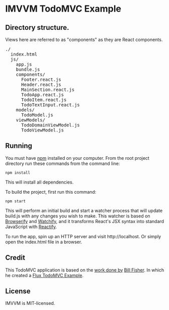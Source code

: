 # IMVVM TodoMVC Example

## Directory structure.
Views here are referred to as "components" as they are React components.

<pre>
./
  index.html
  js/
    app.js
    bundle.js
    components/
      Footer.react.js
      Header.react.js
      MainSection.react.js
      TodoApp.react.js
      TodoItem.react.js
      TodoTextInput.react.js
    models/
      TodoModel.js
    viewModels/
      TodoDomainViewModel.js
      TodoViewModel.js
</pre>

## Running

You must have [npm](https://www.npmjs.org/) installed on your computer.
From the root project directory run these commands from the command line:

    npm install

This will install all dependencies.

To build the project, first run this command:

    npm start

This will perform an initial build and start a watcher process that will update build.js with any changes you wish to make.  This watcher is based on [Browserify](http://browserify.org/) and [Watchify](https://github.com/substack/watchify), and it transforms React's JSX syntax into standard JavaScript with [Reactify](https://github.com/andreypopp/reactify).

To run the app, spin up an HTTP server and visit http://localhost.  Or simply open the index.html file in a browser.


## Credit

This TodoMVC application is based on the [work done by](https://github.com/facebook/flux/tree/master/examples/flux-todomvc) [Bill Fisher](https://www.facebook.com/bill.fisher.771). In which he created a [Flux TodoMVC Example](https://github.com/facebook/flux/tree/master/examples/flux-todomvc).


## License
IMVVM is MIT-licensed.
